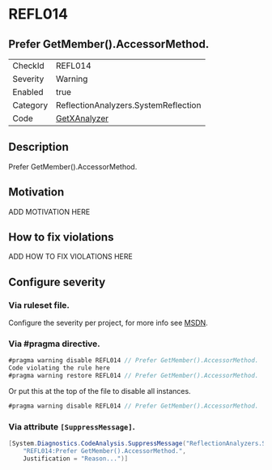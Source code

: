 # REFL014
## Prefer GetMember().AccessorMethod.

<!-- start generated table -->
<table>
  <tr>
    <td>CheckId</td>
    <td>REFL014</td>
  </tr>
  <tr>
    <td>Severity</td>
    <td>Warning</td>
  </tr>
  <tr>
    <td>Enabled</td>
    <td>true</td>
  </tr>
  <tr>
    <td>Category</td>
    <td>ReflectionAnalyzers.SystemReflection</td>
  </tr>
  <tr>
    <td>Code</td>
    <td><a href="https://github.com/DotNetAnalyzers/ReflectionAnalyzers/blob/master/ReflectionAnalyzers/NodeAnalzers/GetXAnalyzer.cs">GetXAnalyzer</a></td>
  </tr>
</table>
<!-- end generated table -->

## Description

Prefer GetMember().AccessorMethod.

## Motivation

ADD MOTIVATION HERE

## How to fix violations

ADD HOW TO FIX VIOLATIONS HERE

<!-- start generated config severity -->
## Configure severity

### Via ruleset file.

Configure the severity per project, for more info see [MSDN](https://msdn.microsoft.com/en-us/library/dd264949.aspx).

### Via #pragma directive.
```C#
#pragma warning disable REFL014 // Prefer GetMember().AccessorMethod.
Code violating the rule here
#pragma warning restore REFL014 // Prefer GetMember().AccessorMethod.
```

Or put this at the top of the file to disable all instances.
```C#
#pragma warning disable REFL014 // Prefer GetMember().AccessorMethod.
```

### Via attribute `[SuppressMessage]`.

```C#
[System.Diagnostics.CodeAnalysis.SuppressMessage("ReflectionAnalyzers.SystemReflection", 
    "REFL014:Prefer GetMember().AccessorMethod.", 
    Justification = "Reason...")]
```
<!-- end generated config severity -->